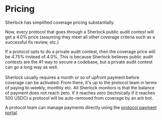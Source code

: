 # Pricing

Sherlock has simplified coverage pricing substantially.

Now, every protocol that goes through a Sherlock public audit contest will get a 4.0% price (assuming they meet all other coverage criteria such as a successful fix review, etc.)

If a protocol opts to do a private audit contest, then the coverage price will be 4.75% instead of 4.0%. This is because Sherlock believes public audit contests are the #1 way to secure a codebase, but a private audit contest can go a long way as well.\
\
Sherlock usually requires a month or so of upfront payment before coverage can be activated. From there, it's up to the protocol team in terms of paying bi-weekly, monthly etc. All Sherlock monitors is that the balance of payment does not reach zero. If it reaches zero (technically if it reaches 500 USDC) a protocol will be auto-removed from coverage by an arb bot.

A protocol team can manage payments directly using the [protocol payment portal](https://app.sherlock.xyz/protocols/balance).&#x20;
